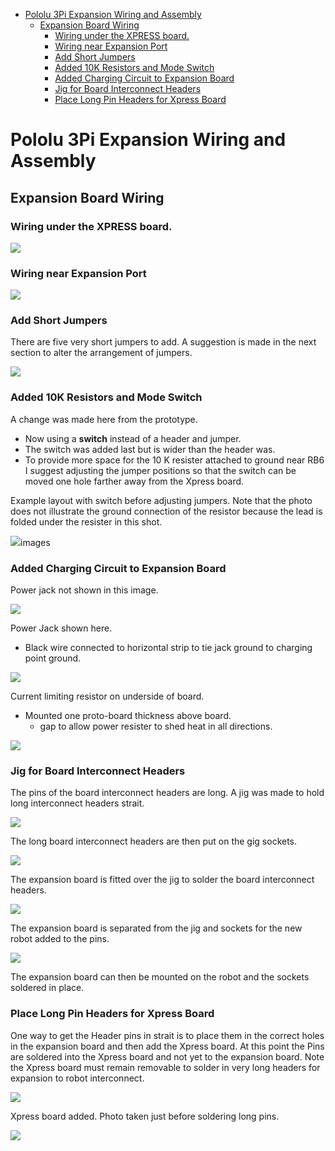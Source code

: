 -   [Pololu 3Pi Expansion Wiring and
    Assembly](#pololu-3pi-expansion-wiring-and-assembly)
    -   [Expansion Board Wiring](#expansion-board-wiring)
        -   [Wiring under the XPRESS
            board.](#wiring-under-the-xpress-board.)
        -   [Wiring near Expansion Port](#wiring-near-expansion-port)
        -   [Add Short Jumpers](#add-short-jumpers)
        -   [Added 10K Resistors and Mode
            Switch](#added-10k-resistors-and-mode-switch)
        -   [Added Charging Circuit to Expansion
            Board](#added-charging-circuit-to-expansion-board)
        -   [Jig for Board Interconnect
            Headers](#jig-for-board-interconnect-headers)
        -   [Place Long Pin Headers for Xpress
            Board](#place-long-pin-headers-for-xpress-board)

<!---
use 
pandoc -s --toc -t html5 -c ../../pandocbd.css wiring.pandoc.md -o wiring.html

pandoc -s --toc -t gfm wiring.pandoc.md -o wiring.md
-->

Pololu 3Pi Expansion Wiring and Assembly
========================================

Expansion Board Wiring
----------------------

### Wiring under the XPRESS board.

![](images/underboard-wire.jpg)

### Wiring near Expansion Port

![](images/expansion-port-wire.jpg)

### Add Short Jumpers

There are five very short jumpers to add. A suggestion is made in the
next section to alter the arrangement of jumpers.

![](images/short-jumpers.jpg)

### Added 10K Resistors and Mode Switch

A change was made here from the prototype.

-   Now using a **switch** instead of a header and jumper.
-   The switch was added last but is wider than the header was.
-   To provide more space for the 10 K resister attached to ground near
    RB6 I suggest adjusting the jumper positions so that the switch can
    be moved one hole farther away from the Xpress board.

Example layout with switch before adjusting jumpers. Note that the photo
does not illustrate the ground connection of the resistor because the
lead is folded under the resister in this shot.

![](images/mode-switch-review.jpg)images

### Added Charging Circuit to Expansion Board

Power jack not shown in this image.

![](images/expansion-before-headers.jpg)

Power Jack shown here.

-   Black wire connected to horizontal strip to tie jack ground to
    charging point ground.

![](images/power-jack.jpg)

Current limiting resistor on underside of board.

-   Mounted one proto-board thickness above board.
    -   gap to allow power resister to shed heat in all directions.

![](images/resistor-75ohm.jpg)

### Jig for Board Interconnect Headers

The pins of the board interconnect headers are long. A jig was made to
hold long interconnect headers strait.

![](images/jig-sockets.jpg)

The long board interconnect headers are then put on the gig sockets.

![](images/expansion-headers-long-for-socket.jpg)

The expansion board is fitted over the jig to solder the board
interconnect headers.

![](images/expansion-over-jig.jpg)

The expansion board is separated from the jig and sockets for the new
robot added to the pins.

![](images/prepare-socket-mount.jpg)

The expansion board can then be mounted on the robot and the sockets
soldered in place.

### Place Long Pin Headers for Xpress Board

One way to get the Header pins in strait is to place them in the correct
holes in the expansion board and then add the Xpress board. At this
point the Pins are soldered into the Xpress board and not yet to the
expansion board. Note the Xpress board must remain removable to solder
in very long headers for expansion to robot interconnect.

![](images/long-pin-headers-placed.jpg)

Xpress board added. Photo taken just before soldering long pins.

![](images/align-Xpress-pins.jpg)
